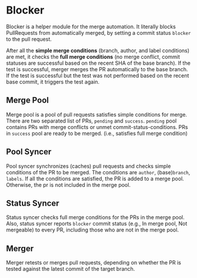 # Blocker

Blocker is a helper module for the merge automation.
It literally blocks PullRequests from automatically merged, by setting a commit status `blocker` to the pull request.

After all the **simple merge conditions** (branch, author, and label conditions) are met, it checks the **full merge conditions** (no merge conflict, commit statuses are successful based on the recent SHA of the base branch).
If the test is successful, merger merges the PR automatically to the base branch.
If the test is successful but the test was not performed based on the recent base commit, it triggers the test again.

## Merge Pool
Merge pool is a pool of pull requests satisfies simple conditions for merge.
There are two separated list of PRs, `pending` and `success`. `pending` pool contains PRs with merge conflicts or unmet commit-status-conditions.
PRs in `success` pool are ready to be merged. (i.e., satisfies full merge condition)

## Pool Syncer
Pool syncer synchronizes (caches) pull requests and checks simple conditions of the PR to be merged.
The conditions are `author`, (base)`branch`, `labels`. If all the conditions are satisfied, the PR is added to a merge pool.
Otherwise, the pr is not included in the merge pool.

## Status Syncer
Status syncer checks full merge conditions for the PRs in the merge pool.
Also, status syncer reports `blocker` commit status (e.g., In merge pool, Not mergeable) to every PR, including those who are not in the merge pool.

## Merger
Merger retests or merges pull requests, depending on whether the PR is tested against the latest commit of the target branch.
